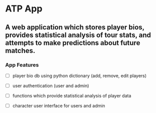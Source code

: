 # ATP App
## A web application which stores player bios, provides statistical analysis of tour stats, and attempts to make predictions about future matches.

### App Features
- [ ] player bio db using python dictionary (add, remove, edit players)
- [ ] user authentication (user and admin)
- [ ] functions which provide statistical analysis of player data
- [ ] character user interface for users and admin


